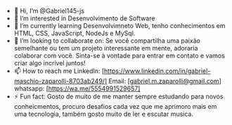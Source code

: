 - 👋 Hi, I’m @Gabriel145-js
- 👀 I’m interested in Desenvolvimento de Software
- 🌱 I’m currently learning Desenvolvimneto Web, tenho conhecimentos em HTML, CSS, JavaScript, NodeJs e MySql.
- 💞️ I’m looking to collaborate on: Se você compartilha uma paixão semelhante ou tem um projeto interessante em mente, adoraria colaborar com você. Sinta-se à vontade para entrar em contato e vamos criar algo incrível juntos!
- 📫 How to reach me LinkedIn: [https://www.linkedin.com/in/gabriel-maschio-zaparolli-8703ab249/]
                      Email: [gabriel.m.zaparolli@gmail.com]
                      whatsapp: [https://wa.me/5554991529657]
- ⚡ Fun fact: Gosto de muito de me manter sempre estudando para novos conheicmentos, procuro desafios cada vez que me aprimoro mais em uma tecnologia, também gosto muito de ler e escutar musica.

<!---
Gabriel145-js/Gabriel145-js is a ✨ special ✨ repository because its `README.md` (this file) appears on your GitHub profile.
You can click the Preview link to take a look at your changes.
--->
